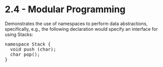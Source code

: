 2.4 - Modular Programming
========================= 

Demonstrates the use of namespaces to perform data abstractions, specifically, e.g., the following declaration would specify an interface for using Stacks:

<pre>
namespace Stack {
  void push (char);
  char pop();
}
</pre>